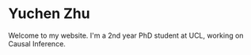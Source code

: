 # Yuchen Zhu
Welcome to my website. I'm a 2nd year PhD student at UCL, working on Causal Inference. 
